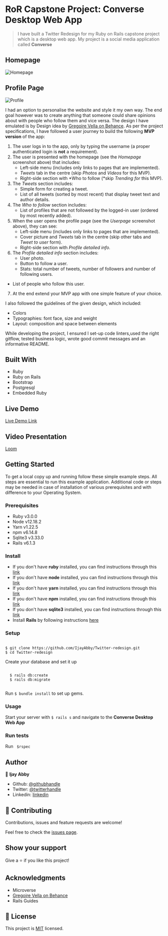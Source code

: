 # RoR Capstone Project: Converse Desktop Web App

> I have built a Twitter Redesign for my Ruby on Rails capstone project which is a desktop web app. My project is a social media application called **Converse**

## Homepage

![Homepage](https://user-images.githubusercontent.com/43843720/111085136-135cce00-8527-11eb-8c70-a943e1112f84.png)

## Profile Page

![Profile](https://user-images.githubusercontent.com/43843720/111085230-7ea6a000-8527-11eb-8a2f-2761c37633a7.png)

I had an option to personalise the website and style it my own way. The end goal however was to create anything that someone could share opinions about with people who follow them and vice versa. The design I have emulated is by Design idea by [Gregoire Vella on Behance](https://www.behance.net/gregoirevella).
As per the project specifications, I have followed a user journey to build the following **MVP version** of the app:

1. The user logs in to the app, only by typing the username (a proper authenticated login is **not** a requirement).
2. The user is presented with the homepage (see the *Homepage* screenshot above) that includes:
    - Left-side menu (includes only links to pages that are implemented).
    - *Tweets* tab in the centre (skip *Photos* and *Videos* for this MVP).
    - Right-side section with *Who to follow (*skip *Trending for* this MVP).
3. The *Tweets* section includes:
    - Simple form for creating a tweet.
    - List of all tweets (sorted by most recent) that display tweet text and author details.
4. The *Who to follow* section includes:
    - List of profiles that are not followed by the logged-in user (ordered by most recently added).
5. When the user opens the profile page (see the *Userpage* screenshot above), they can see:
    - Left-side menu (includes only links to pages that are implemented).
    - Cover picture and *Tweets* tab in the centre (skip other tabs and *Tweet to user* form).
    - Right-side section with *Profile detailed info.*
6. The *Profile detailed info* section includes:
    - User photo.
    - Button to follow a user.
    - Stats: total number of tweets, number of followers and number of following users.
 - List of people who follow this user.
7. At the end extend your MVP app with one simple feature of your choice.

I also followed the guidelines of the given design, which included:

- Colors 
- Typographies: font face, size and weight
- Layout: composition and space between elements

While developing the project, I ensured I set-up code linters,used the right gitflow, tested business logic, wrote good commit messages and an informative README.

## Built With

- Ruby
- Ruby on Rails
- Bootstrap
- Postgresql
- Embedded Ruby

## Live Demo

[Live Demo Link](https://twitter-redesign-ror.herokuapp.com/)

## Video Presentation

[Loom](https://www.loom.com/share/1cbc4c4531774cbf86f47502df2cfccd)


## Getting Started

To get a local copy up and running follow these simple example steps. All steps are essential to run this example application. Additional code or steps may be needed in case of installation of various prerequisites and with difference to your Operating System.

### Prerequisites

- Ruby v3.0.0
- Node v12.18.2
- Yarn v1.22.5
- npm v6.14.8
- Sqlite3 v3.33.0
- Rails v6.1.3

### Install

- If you don't have **ruby** installed, you  can find instructions through this [link](https://www.ruby-lang.org/en/documentation/installation/)
- If you don't have **node** installed, you  can find instructions through this [link](https://nodejs.org/en/download/)
- If you don't have **yarn** installed, you  can find instructions through this [link](https://classic.yarnpkg.com/en/docs/install/)
- If you don't have **npm** installed, you  can find instructions through this [link](https://classic.yarnpkg.com/en/docs/install/)
- If you don't have **sqlite3** installed, you  can find instructions through this [link](https://www.sqlite.org/index.html)
- Install **Rails** by following instructions [here](https://guides.rubyonrails.org/getting_started.html#creating-a-new-rails-project-installing-rails-installing-rails)

### Setup
<pre><code>
$ git clone https://github.com/IjayAbby/Twitter-redesign.git
$ cd Twitter-redesign
</code></pre>

Create your database and set it up
<pre><code>
  $ rails db:create
  $ rails db:migrate

</code></pre>

Run <code>$ bundle install</code> to set up gems.

### Usage

Start your server with <code>$ rails s</code> and navigate to the **Converse Desktop Web App** 

### Run tests

Run <code> $rspec </code>

<!-- ### Deployment  -->

## Author

👤 **Ijay Abby**

- Github: [@githubhandle](https://github.com/IjayAbby)
- Twitter: [@twitterhandle](https://twitter.com/Ijay_js)
- Linkedin: [linkedin](https://www.linkedin.com/in/ijayabby4/)

## 🤝 Contributing

Contributions, issues and feature requests are welcome!

Feel free to check the [issues page](https://github.com/IjayAbby/Twitter-redesign/issues).

## Show your support

Give a ⭐️ if you like this project!

## Acknowledgments

- Microverse
- [Gregoire Vella on Behance](https://www.behance.net/gregoirevella)
- Rails Guides

## 📝 License

This project is [MIT](https://github.com/IjayAbby/Twitter-redesign/blob/feature-twitter/LICENSE) licensed.
